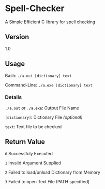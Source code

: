 # Spell-Checker
A Simple Efficient C library for spell checking

## Version
1.0

## Usage
Bash: `./a.out [dictionary] text`

Command-Line: `./a.exe [dictionary] text`

### Details
`./a.out` or `./a.exe`: Output File Name

`[dictionary]`: Dictionary File *(optional)*

`text`: Text file to be checked

## Return Value
`0` Successfuly Executed

`1` Invalid Argument Supplied

`2` Failed to load/unload Dictionary from Memory

`3` Failed to open Text File (PATH specified)
